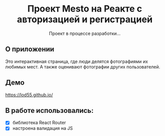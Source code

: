 <h1 align="center">
  Проект Mesto на Реакте с авторизацией и регистрацией
</h1>

<p align="center">
  Проект в процессе разработки...
</p>


## О приложении
Это интерактивная страница, где люди делятся фотографиями их любимых мест.
А также оценивают фотографии других пользователей.

## Демо
https://lod55.github.io/

## В работе использовались:
- [X] библиотека React Router
- [X] настроена валидация на JS
